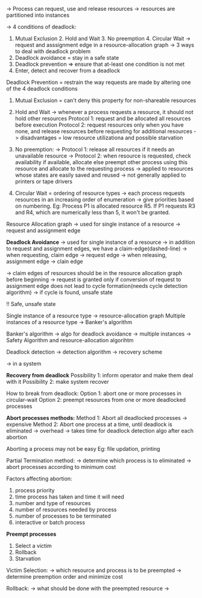 -> Process can request, use and release resources
-> resources are partitioned into instances

-> 4 conditions of deadlock: 
1. Mutual Exclusion 2. Hold and Wait 3. No preemption 4. Circular Wait
-> request and asssignment edge in a resource-allocation graph
-> 3 ways to deal with deadlock problem
  1. Deadlock avoidance = stay in a safe state
  2. Deadlock prevention => ensure that at-least one condition is not met
  3. Enter, detect and recover from a deadlock
  
Deadlock Prevention = restrain the way requests are made by altering one of the 4 deadlock conditions

1. Mutual Exclusion = can't deny this property for non-shareable resources

2. Hold and Wait
    -> whenever a process requests a resource, it should not hold other resources
        Protocol 1: request and be allocated all resources before execution
        Protocol 2: request resources only when you have none, and release resources before requesting for additional resources
    -> disadvantages = low resource utilizationa and possible starvation

3. No preemption:
    -> Protocol 1: release all resources if it needs an unavailable resource
    -> Protocol 2: when resource is requested, check availability
                      if available, allocate
                      else preempt other process using this resource and allocate to the requesting process
    -> applied to resources whose states are easily saved and reused
    -> not generally applied to printers or tape drivers
    
    
4. Circular Wait = ordering of resource types
    -> each process requests resources in an increasing order of enumeration
    -> give priorities based on numbering.
    Eg: Process P1 is allocated resource R5. If P1 requests R3 and R4, which are numerically less than 5, it won't be granted.
  
  
Resource Allocation graph
-> used for single instance of a resource
-> request and assignment edge

**Deadlock Avoidance**
-> used for single instance of a resource
-> in addition to request and assignment edges, we have a claim-edge(dashed-line)
-> when requesting, claim edge -> request edge
-> when releasing, assignment edge -> clain edge

-> claim edges of resources should be in the resource allocation graph before beginning
-> request is granted only if conversion of request to assignment edge does not lead to cycle formation(needs cycle detection algorithm)
-> if cycle is found, unsafe state




!! Safe, unsafe state

Single instance of a resource type -> resource-allocation graph
Multiple instances of a resource type -> Banker's algorithm

Banker's algorithm
-> algo for deadlock avoidance
-> multiple instances
-> Safety Algorithm and resource-allocation algorihtm

Deadlock detection
-> detection algorithm
-> recovery scheme

-> in a system 


**Recovery from deadlock**
Possibility 1: inform operator and make them deal with it
Possibility 2: make system recover

How to break from deadlock:
Option 1: abort one or more processes in circular-wait
Option 2: preempt resources from one or more deadlocked processes

**Abort processes methods:**
Method 1: Abort all deadlocked processes
          -> expensive
Method 2: Abort one process at a time, until deadlock is eliminated
          -> overhead -> takes time for deadlock detection algo after each abortion
          
Aborting a process may not be easy
Eg: file updation, printing

Partial Termination method:
-> determine which process is to eliminated
-> abort processes according to minimum cost

Factors affecting abortion:
1. process priority
2. time process has taken and time it will need
3. number and type of resources
4. number of resources needed by process
5. number of processes to be terminated 
6. interactive or batch process

**Preempt processes**
1. Select a victim
2. Rollback
3. Starvation

Victim Selection:
-> which resource and process is to be preempted
-> determine preemption order and minimize cost

Rollback:
-> what should be done with the preempted resource
-> 
